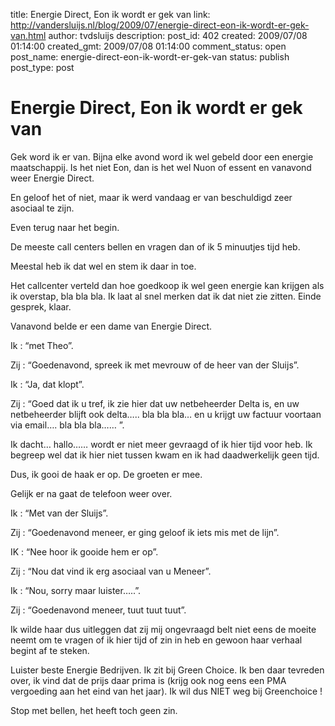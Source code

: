 title: Energie Direct, Eon ik wordt er gek van
link: http://vandersluijs.nl/blog/2009/07/energie-direct-eon-ik-wordt-er-gek-van.html
author: tvdsluijs
description: 
post_id: 402
created: 2009/07/08 01:14:00
created_gmt: 2009/07/08 01:14:00
comment_status: open
post_name: energie-direct-eon-ik-wordt-er-gek-van
status: publish
post_type: post

# Energie Direct, Eon ik wordt er gek van

Gek word ik er van. Bijna elke avond word ik wel gebeld door een energie maatschappij. Is het niet Eon, dan is het wel Nuon of essent en vanavond weer Energie Direct.  
  
En geloof het of niet, maar ik werd vandaag er van beschuldigd zeer asociaal te zijn.  
  
Even terug naar het begin.  
  
De meeste call centers bellen en vragen dan of ik 5 minuutjes tijd heb.  
  
Meestal heb ik dat wel en stem ik daar in toe.  
  
Het callcenter verteld dan hoe goedkoop ik wel geen energie kan krijgen als ik overstap, bla bla bla. Ik laat al snel merken dat ik dat niet zie zitten. Einde gesprek, klaar.  
  
Vanavond belde er een dame van Energie Direct.  
  
Ik : “met Theo”.  
  
Zij : “Goedenavond, spreek ik met mevrouw of de heer van der Sluijs”.  
  
Ik : “Ja, dat klopt”.  
  
Zij : “Goed dat ik u tref, ik zie hier dat uw netbeheerder Delta is, en uw netbeheerder blijft ook delta….. bla bla bla… en u krijgt uw factuur voortaan via email…. bla bla bla…… ”.   
  
Ik dacht… hallo…… wordt er niet meer gevraagd of ik hier tijd voor heb. Ik begreep wel dat ik hier niet tussen kwam en ik had daadwerkelijk geen tijd.  
  
Dus, ik gooi de haak er op. De groeten er mee.  
  
Gelijk er na gaat de telefoon weer over.  
  
Ik : “Met van der Sluijs”.  
  
Zij : “Goedenavond meneer, er ging geloof ik iets mis met de lijn”.  
  
IK : “Nee hoor ik gooide hem er op”.  
  
Zij : “Nou dat vind ik erg asociaal van u Meneer”.  
  
Ik : “Nou, sorry maar luister…..”.  
  
Zij : “Goedenavond meneer, tuut tuut tuut”.  
  
Ik wilde haar dus uitleggen dat zij mij ongevraagd belt niet eens de moeite neemt om te vragen of ik hier tijd of zin in heb en gewoon haar verhaal begint af te steken.  
  
Luister beste Energie Bedrijven. Ik zit bij Green Choice. Ik ben daar tevreden over, ik vind dat de prijs daar prima is (krijg ook nog eens een PMA vergoeding aan het eind van het jaar). Ik wil dus NIET weg bij Greenchoice !   
  
Stop met bellen, het heeft toch geen zin.